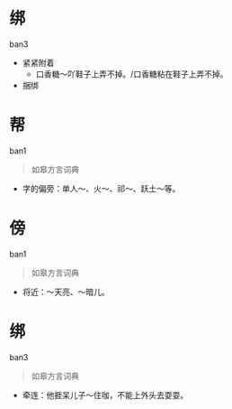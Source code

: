 # 绑
ban3
- 紧紧附着
  - 口香糖～吖鞋子上弄不掉。/口香糖粘在鞋子上弄不掉。
- 捆绑

# 帮
ban1
> 如皋方言词典
- 字的偏旁：单人～、火～、祁～、跃土～等。

# 傍
ban1
> 如皋方言词典
- 将近：～天亮、～暗儿。

# 绑
ban3
> 如皋方言词典
- 牵连：他捱呆儿子～住咖，不能上外头去耍耍。
